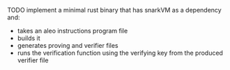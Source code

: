 TODO implement a minimal rust binary that has snarkVM as a dependency and:

- takes an aleo instructions program file
- builds it
- generates proving and verifier files
- runs the verification function using the verifying key from the produced verifier file
